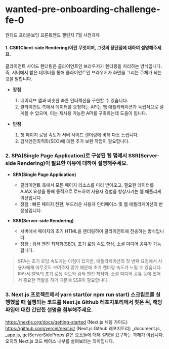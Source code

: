 # wanted-pre-onboarding-challenge-fe-0
원티드 프리온보딩 프론트엔드 챌린지 7월 사전과제

#### 1. CSR(Client-side Rendering)이란 무엇이며, 그것의 장단점에 대하여 설명해주세요.
클라이언트 사이드 렌더링은 클라이언트인 브라우저가 렌더링을 처리하는 방식입니다. 즉, 서버에서 받은 데이터를 통해 클라이언트인 브라우저가 화면을 그리는 주체가 되는 것을 말합니다.  
- **장점**  
  1. 네이티브 앱과 비슷한 빠른 인터렉션을 구현할 수 있습니다.  
  2. 클라이언트 측에서 데이터를 요청하는 API는 웹 애플리케이션과 독립적으로 설계될 수 있으며, 이는 재사용 가능한 API를 구축하는데 도움이 됩니다.  

- **단점**  
  1. 첫 페이지 로딩 속도가 서버 사이드 렌더링에 비해 다소 느립니다.  
  2. 검색엔진최적화(SEO)에 대한 추가 보완 작업이 필요합니다.


    
### 2. SPA(Single Page Application)로 구성된 웹 앱에서 SSR(Server-side Rendering)이 필요한 이유에 대하여 설명해주세요.
- **SPA(Single Page Application)**  
  - 클라이언트 측에서 모든 페이지 리소스를 미리 받아오고, 필요한 데이터를 AJAX 요청을 통해 동적으로 로드하여 사용자 경험을 향상시키는 웹 애플리케이션입니다.  
  - 장점 : 빠른 페이지 전환, 부드러운 사용자 인터페이스 및 웹 애플리케이션의 반응성입니다.  

- **SSR(Server-side Rendering)**  
  - 서버에서 페이지의 초기 HTML을 렌더링하여 클라이언트에 전송하는 방식입니다.  
  - 장점 : 검색 엔진 최적화(SEO), 초기 로딩 속도 향상, 소셜 미디어 공유가 가능합니다.  


> SPA는 초기 로딩 속도에는 이점이 있지만, 애플리케이션의 첫 번째 요청에서 사용자에게 아무것도 보여주지 않기 때문에 초기 렌더링 속도가 느릴 수 있습니다.
> 따라서 SPA의 초기 로딩 속도와 검색 엔진 최적화, 소셜 미디어 공유 등에 있어서 중요한 역할을 하기 때문에 SSR이 필요합니다.  


    

### 3. Next.js 프로젝트에서 yarn start(or npm run start) 스크립트를 실행했을 때 실행되는 코드를 Next.js Github 레포지토리에서 찾은 뒤, 해당 파일에 대한 간단한 설명을 첨부해주세요.
https://nextjs.org/docs/getting-started (Next.js 세팅 가이드)
https://github.com/vercel/next.js/ (Next.js Github 레포지토리)
_document.js, _app.js, getServerSideProps 같은 요소들에 대해 설명을 요구하는 과제가 아닙니다. 오히려 Next.js 코드 베이스 내부를 살펴보라는 의미입니다.
